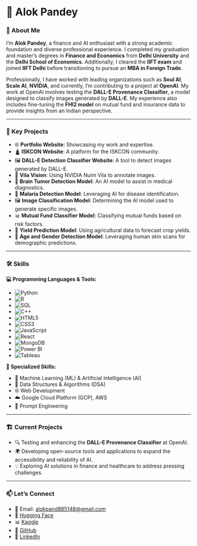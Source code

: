# 👋 Alok Pandey

### 📜 About Me

I’m **Alok Pandey**, a finance and AI enthusiast with a strong academic foundation and diverse professional experience. I completed my graduation and master’s degrees in **Finance and Economics** from **Delhi University** and the **Delhi School of Economics**. Additionally, I cleared the **IIFT exam** and joined **IIFT Delhi** before transitioning to pursue an **MBA in Foreign Trade**.

Professionally, I have worked with leading organizations such as **Soul AI**, **Scale AI**, **NVIDIA**, and currently, I’m contributing to a project at **OpenAI**. My work at OpenAI involves testing the **DALL-E Provenance Classifier**, a model designed to classify images generated by **DALL-E**. My experience also includes fine-tuning the **FHI2 model** on mutual fund and insurance data to provide insights from an Indian perspective.

---

### 🚀 Key Projects
- 🌐 **Portfolio Website**: Showcasing my work and expertise.
- 🛕 **ISKCON Website**: A platform for the ISKCON community.
- 🖼️ **DALL-E Detection Classifier Website**: A tool to detect images generated by DALL-E.
- 🎯 **Vila Vision**: Using NVIDIA Nuim Vila to annotate images.
- 🧠 **Brain Tumor Detection Model**: An AI model to assist in medical diagnostics.
- 🦟 **Malaria Detection Model**: Leveraging AI for disease identification.
- 🖼️ **Image Classification Model**: Determining the AI model used to generate specific images.
- 📊 **Mutual Fund Classifier Model**: Classifying mutual funds based on risk factors.
- 🌾 **Yield Prediction Model**: Using agricultural data to forecast crop yields.
- 👤 **Age and Gender Detection Model**: Leveraging human skin scans for demographic predictions.

---

### 🛠️ Skills

**💻 Programming Languages & Tools:**
- ![Python](https://img.shields.io/badge/-Python-3776AB?logo=python&logoColor=white)
- ![R](https://img.shields.io/badge/-R-276DC3?logo=r&logoColor=white)
- ![SQL](https://img.shields.io/badge/-SQL-4479A1?logo=postgresql&logoColor=white)
- ![C++](https://img.shields.io/badge/-C++-00599C?logo=cplusplus&logoColor=white)
- ![HTML5](https://img.shields.io/badge/-HTML5-E34F26?logo=html5&logoColor=white)
- ![CSS3](https://img.shields.io/badge/-CSS3-1572B6?logo=css3&logoColor=white)
- ![JavaScript](https://img.shields.io/badge/-JavaScript-F7DF1E?logo=javascript&logoColor=black)
- ![React](https://img.shields.io/badge/-React-61DAFB?logo=react&logoColor=black)
- ![MongoDB](https://img.shields.io/badge/-MongoDB-47A248?logo=mongodb&logoColor=white)
- ![Power BI](https://img.shields.io/badge/-Power%20BI-F2C811?logo=powerbi&logoColor=black)
- ![Tableau](https://img.shields.io/badge/-Tableau-E97627?logo=tableau&logoColor=white)

**🌟 Specialized Skills:**
- 🤖 Machine Learning (ML) & Artificial Intelligence (AI)
- 🔢 Data Structures & Algorithms (DSA)
- 🌐 Web Development
- ☁️ Google Cloud Platform (GCP), AWS
- 🎯 Prompt Engineering

---

### 🏗️ Current Projects
- 🔍 Testing and enhancing the **DALL-E Provenance Classifier** at OpenAI.
- 🌍 Developing open-source tools and applications to expand the accessibility and reliability of AI.
- 💡 Exploring AI solutions in finance and healthcare to address pressing challenges.

---

### 📫 Let’s Connect 
- 📧 Email: [alokpand885148@gmail.com](mailto:alokpand885148@gmail.com)
- 🤗 [Hugging Face](https://huggingface.co/alokpandey)
- 📊 [Kaggle](https://www.kaggle.com/aloktantrik)
- 🐙 [GitHub](https://github.com/Alokbpandey)
- 💼 [LinkedIn](https://www.linkedin.com/in/alok--pandey/)
